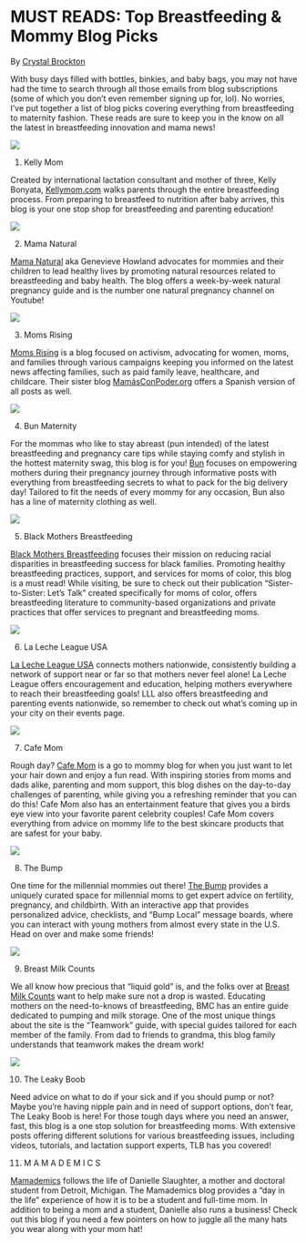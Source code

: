 # MUST READS: Top Breastfeeding & Mommy Blog Picks

By [Crystal Brockton]()

With busy days filled with bottles, binkies, and baby bags, you may not have had the time to search through all those emails from blog subscriptions (some of which you don’t even remember signing up for, lol). No worries, I’ve put together a list of blog picks covering everything from breastfeeding to maternity fashion. These reads are sure to keep you in the know on all the latest in breastfeeding innovation and mama news!

![](https://res.cloudinary.com/engagement-lab-home/image/upload/v1/homepage-2.0/news/medium/0_OACAb836xtMAf4E9.png)

1. Kelly Mom

Created by international lactation consultant and mother of three, Kelly Bonyata, [Kellymom.com](https://kellymom.com/) walks parents through the entire breastfeeding process. From preparing to breastfeed to nutrition after baby arrives, this blog is your one stop shop for breastfeeding and parenting education!

![](https://res.cloudinary.com/engagement-lab-home/image/upload/v1/homepage-2.0/news/medium/0_epeAh21bnbcwZ0re.png)

2. Mama Natural

[Mama Natural](https://www.mamanatural.com/) aka Genevieve Howland advocates for mommies and their children to lead healthy lives by promoting natural resources related to breastfeeding and baby health. The blog offers a week-by-week natural pregnancy guide and is the number one natural pregnancy channel on Youtube!

![](https://res.cloudinary.com/engagement-lab-home/image/upload/v1/homepage-2.0/news/medium/0_L6M4x_ymroVGjZiI.png)

3. Moms Rising

[Moms Rising](https://www.momsrising.org/blog/) is a blog focused on activism, advocating for women, moms, and families through various campaigns keeping you informed on the latest news affecting families, such as paid family leave, healthcare, and childcare. Their sister blog [MamásConPoder.org](http://www.mamasconpoder.org/) offers a Spanish version of all posts as well.

![](https://res.cloudinary.com/engagement-lab-home/image/upload/v1/homepage-2.0/news/medium/0_EwRzZprGwwG_o_AP.png)

4. Bun Maternity

For the mommas who like to stay abreast (pun intended) of the latest breastfeeding and pregnancy care tips while staying comfy and stylish in the hottest maternity swag, this blog is for you! [Bun](https://www.bunmaternity.com/blogs/news) focuses on empowering mothers during their pregnancy journey through informative posts with everything from breastfeeding secrets to what to pack for the big delivery day! Tailored to fit the needs of every mommy for any occasion, Bun also has a line of maternity clothing as well.

![](https://res.cloudinary.com/engagement-lab-home/image/upload/v1/homepage-2.0/news/medium/0_5FGXHJUlHvIoDq2B.png)

5. Black Mothers Breastfeeding

[Black Mothers Breastfeeding](http://blackmothersbreastfeeding.org/) focuses their mission on reducing racial disparities in breastfeeding success for black families. Promoting healthy breastfeeding practices, support, and services for moms of color, this blog is a must read! While visiting, be sure to check out their publication “Sister-to-Sister: Let’s Talk” created specifically for moms of color, offers breastfeeding literature to community-based organizations and private practices that offer services to pregnant and breastfeeding moms.

![](https://res.cloudinary.com/engagement-lab-home/image/upload/v1/homepage-2.0/news/medium/0_sa8vyuG4HhKYSKFB.png)

6. La Leche League USA

[La Leche League USA](https://www.lllusa.org/blog/) connects mothers nationwide, consistently building a network of support near or far so that mothers never feel alone! La Leche League offers encouragement and education, helping mothers everywhere to reach their breastfeeding goals! LLL also offers breastfeeding and parenting events nationwide, so remember to check out what’s coming up in your city on their events page.

![](https://res.cloudinary.com/engagement-lab-home/image/upload/v1/homepage-2.0/news/medium/0_g9P-QFbFUgKkjSUv.png)

7. Cafe Mom

Rough day? [Cafe Mom](http://www.cafemom.com/) is a go to mommy blog for when you just want to let your hair down and enjoy a fun read. With inspiring stories from moms and dads alike, parenting and mom support, this blog dishes on the day-to-day challenges of parenting, while giving you a refreshing reminder that you can do this! Cafe Mom also has an entertainment feature that gives you a birds eye view into your favorite parent celebrity couples! Cafe Mom covers everything from advice on mommy life to the best skincare products that are safest for your baby.

![](https://res.cloudinary.com/engagement-lab-home/image/upload/v1/homepage-2.0/news/medium/0_1nMauJf_vJtQBnJK.png)

8. The Bump

One time for the millennial mommies out there! [The Bump](https://www.thebump.com/) provides a uniquely curated space for millennial moms to get expert advice on fertility, pregnancy, and childbirth. With an interactive app that provides personalized advice, checklists, and “Bump Local” message boards, where you can interact with young mothers from almost every state in the U.S. Head on over and make some friends!

![](https://res.cloudinary.com/engagement-lab-home/image/upload/v1/homepage-2.0/news/medium/0_4kAx7l6CJdzIh8ML.jpeg)

9. Breast Milk Counts

We all know how precious that “liquid gold” is, and the folks over at [Breast Milk Counts](http://www.breastmilkcounts.com/) want to help make sure not a drop is wasted. Educating mothers on the need-to-knows of breastfeeding, BMC has an entire guide dedicated to pumping and milk storage. One of the most unique things about the site is the “Teamwork” guide, with special guides tailored for each member of the family. From dad to friends to grandma, this blog family understands that teamwork makes the dream work!

![](https://res.cloudinary.com/engagement-lab-home/image/upload/v1/homepage-2.0/news/medium/0_25FjrAGQl6z5OQSf.jpeg)

10. The Leaky Boob

Need advice on what to do if your sick and if you should pump or not? Maybe you’re having nipple pain and in need of support options, don’t fear, The Leaky Boob is here! For those tough days where you need an answer, fast, this blog is a one stop solution for breastfeeding moms. With extensive posts offering different solutions for various breastfeeding issues, including videos, tutorials, and lactation support experts, TLB has you covered!

11. M A M A D E M I C S

[Mamademics](http://mamademics.com/) follows the life of Danielle Slaughter, a mother and doctoral student from Detroit, Michigan. The Mamademics blog provides a “day in the life” experience of how it is to be a student and full-time mom. In addition to being a mom and a student, Danielle also runs a business! Check out this blog if you need a few pointers on how to juggle all the many hats you wear along with your mom hat!

